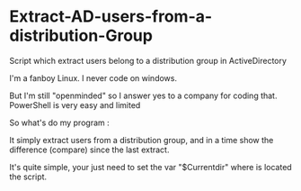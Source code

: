 # Extract-AD-users-from-a-distribution-Group
Script which extract users belong to a distribution group in ActiveDirectory


I'm a fanboy Linux. I never code on windows. 

But I'm still "openminded" so I answer yes to a company for coding that. 
PowerShell is very easy and limited 

So what's do my program : 

It simply extract users from a distribution group, and in a time show the difference (compare) since the last extract. 

It's quite simple, your just need to set the var "$Currentdir" where is located the script. 




